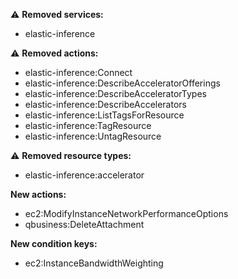:warning: **Removed services:**

- elastic-inference

:warning: **Removed actions:**

- elastic-inference:Connect
- elastic-inference:DescribeAcceleratorOfferings
- elastic-inference:DescribeAcceleratorTypes
- elastic-inference:DescribeAccelerators
- elastic-inference:ListTagsForResource
- elastic-inference:TagResource
- elastic-inference:UntagResource

:warning: **Removed resource types:**

- elastic-inference:accelerator

**New actions:**

- ec2:ModifyInstanceNetworkPerformanceOptions
- qbusiness:DeleteAttachment

**New condition keys:**

- ec2:InstanceBandwidthWeighting
